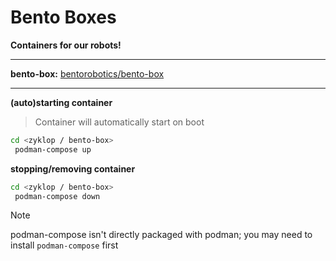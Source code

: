 # Bento Boxes
**Containers for our robots!**

---

**bento-box:** [bentorobotics/bento-box](https://hub.docker.com/r/bentorobotics/bento-box)

---

**(auto)starting container**
> Container will automatically start on boot
```bash
cd <zyklop / bento-box>
 podman-compose up
```

**stopping/removing container**
```bash
cd <zyklop / bento-box>
 podman-compose down
```

> [!NOTE]
> podman-compose isn't directly packaged with podman;
> you may need to install `podman-compose` first

